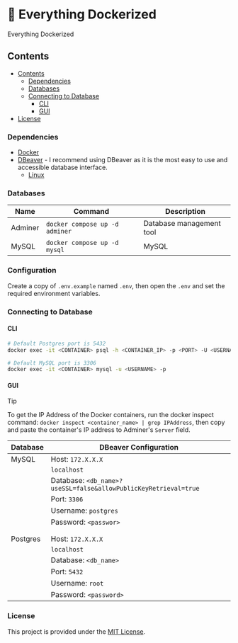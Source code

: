 # :whale2: Everything Dockerized

Everything Dockerized


## Contents

- [Contents](#contents)
    - [Dependencies](#dependencies)
    - [Databases](#databases)
    - [Connecting to Database](#connecting-to-database)
        - [CLI](#cli)
        - [GUI](#gui)
- [License](#license)


### Dependencies

- [Docker](https://www.docker.com/)
- [DBeaver](https://dbeaver.io/) - I recommend using DBeaver as it is the most easy to use and accessible database interface.
    - [Linux](https://flathub.org/apps/io.dbeaver.DBeaverCommunity)


### Databases

| Name       | Command                         | Description              |
|------------|---------------------------------|--------------------------|
| Adminer    | `docker compose up -d adminer`  | Database management tool |
| MySQL      | `docker compose up -d mysql`    | MySQL                    |


### Configuration

Create a copy of `.env.example` named `.env`, then open the `.env` and set the
required environment variables.


### Connecting to Database

#### CLI
```bash
# Default Postgres port is 5432
docker exec -it <CONTAINER> psql -h <CONTAINER_IP> -p <PORT> -U <USERNAME> <DB_NAME>

# Default MySQL port is 3306
docker exec -it <CONTAINER> mysql -u <USERNAME> -p
```

#### GUI

> [!TIP]
> To get the IP Address of the Docker containers, run the docker inspect command: `docker inspect <container_name> | grep IPAddress`, then copy and paste the container's IP address to Adminer's `Server` field.

| Database   | DBeaver Configuration                                           |
|------------|-----------------------------------------------------------------|
| MySQL      | Host: `172.X.X.X`                                               |
|            |       `localhost`                                               |
|            | Database: `<db_name>?useSSL=false&allowPublicKeyRetrieval=true` |
|            | Port: `3306`                                                    |
|            | Username: `postgres`                                            |
|            | Password: `<passwor>`                                           |
|            |                                                                 |
|            |                                                                 |
| Postgres   | Host: `172.X.X.X`                                               |
|            |       `localhost`                                               |
|            | Database: `<db_name>`                                           |
|            | Port: `5432`                                                    |
|            | Username: `root`                                                |
|            | Password: `<password>`                                          |


### License

This project is provided under the [MIT License](./LICENSE).
